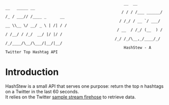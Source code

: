 													    __  __           __   _____ __
													   / / / /___ ______/ /_ / ___// /____ _      __
													  / /_/ / __ `/ ___/ __ \\__ \/ __/ _ \ | /| / /
													 / __  / /_/ (__  ) / / /__/ / /_/  __/ |/ |/ /
													/_/ /_/\__,_/____/_/ /_/____/\__/\___/|__/|__/
														HashStew - A Twitter Top Hashtag API
# Introduction
HashStew is a small API that serves one purpose:  return the top n hashtags on a Twitter in the last 60 seconds.  
It relies on the Twitter [sample stream firehose](https://dev.twitter.com/streaming/reference/get/statuses/sample) to retrieve data.
